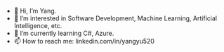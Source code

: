 - 👋 Hi, I’m Yang.
- 👀 I’m interested in Software Development, Machine Learning, Artificial Intelligence, etc.
- 🌱 I’m currently learning C#, Azure.
- 📫 How to reach me: linkedin.com/in/yangyu520

<!---
MrBetta520/MrBetta520 is a ✨ special ✨ repository because its `README.md` (this file) appears on your GitHub profile.
You can click the Preview link to take a look at your changes.
--->

